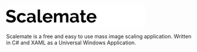 ![Scalemate](Scalemate.png)

Scalemate is a free and easy to use mass image scaling application. Written in C# and XAML as a Universal Windows Application.
